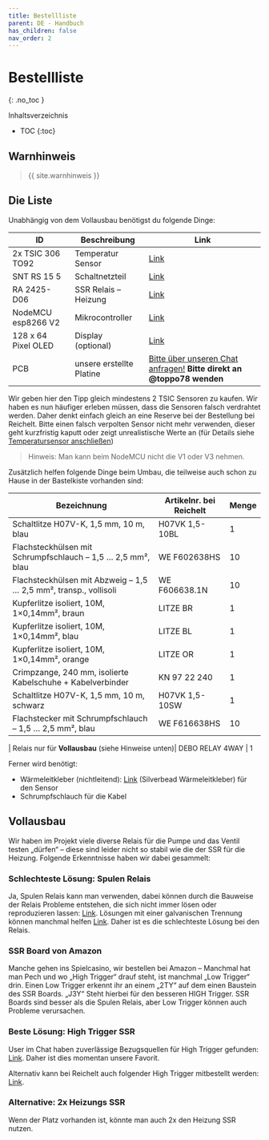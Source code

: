 ```yaml
---
title: Bestellliste
parent: DE - Handbuch
has_children: false
nav_order: 2
---
```


# Bestellliste
{: .no_toc }

Inhaltsverzeichnis

* TOC
{:toc}

## Warnhinweis

> {{ site.warnhinweis }}

## Die Liste

Unabhängig von dem Vollausbau benötigst du folgende Dinge:

ID | Beschreibung | Link
-|-|-
2x TSIC 306 TO92 | Temperatur Sensor | [Link](https://www.reichelt.de/tsic-digitale-halbleiter-temperatursensoren-tsic-306-to92-p82327.html?r=1)
SNT RS 15 5 | Schaltnetzteil | [Link](https://www.reichelt.de/schaltnetzteil-geschlossen-15-w-5-v-3-a-snt-rs-15-5-p137080.html?&trstct=pos_0)
RA 2425-D06 | SSR Relais – Heizung | [Link](https://www.reichelt.de/solid-state-relais-ust-2-32vdc-ulast-24-280v-ra-2425-d06-p22691.html?&trstct=pos_0)
NodeMCU esp8266 V2 | Mikrocontroller | [Link](https://www.amazon.de/AZDelivery-NodeMCU-ESP8266-ESP-12E-Development/dp/B06Y1LZLLY/ref=sr_1_1_sspa?ie=UTF8&qid=1538918768&sr=8-1-spons&keywords=nodemcu+esp8266&psc=1)
128 x 64 Pixel OLED | Display (optional) | [Link](https://www.amazon.de/AZDelivery-Display-Arduino-Raspberry-gratis/dp/B01L9GC470/ref=sr_1_3?ie=UTF8&qid=1544291613&sr=8-3&keywords=oled+128x64)
PCB | unsere erstellte Platine | [Bitte über unseren Chat anfragen!](https://chat.rancilio-pid.de/) **Bitte direkt an @toppo78 wenden**

Wir geben hier den Tipp gleich mindestens 2 TSIC Sensoren zu kaufen. Wir haben es nun häufiger erleben müssen, dass die Sensoren falsch verdrahtet werden. Daher denkt einfach gleich an eine Reserve bei der Bestellung bei Reichelt. Bitte einen falsch verpolten Sensor nicht mehr verwenden, dieser geht kurzfristig kaputt oder zeigt unrealistische Werte an (für Details siehe [Temperatursensor anschließen](./hardware/hardware.md#temperatursensor-anschließen))

> Hinweis: Man kann beim NodeMCU nicht die V1 oder V3 nehmen.

Zusätzlich helfen folgende Dinge beim Umbau, die teilweise auch schon zu Hause in der Bastelkiste vorhanden sind:

Bezeichnung|	Artikelnr. bei Reichelt|	Menge
-|-|-
Schaltlitze H07V-K, 1,5 mm, 10 m, blau|H07VK 1,5-10BL|1
Flachsteckhülsen mit Schrumpfschlauch – 1,5 … 2,5 mm², blau|WE F602638HS|10
Flachsteckhülsen mit Abzweig – 1,5 … 2,5 mm², transp., vollisoli|WE F606638.1N|10
Kupferlitze isoliert, 10M, 1×0,14mm², braun|LITZE BR|1
Kupferlitze isoliert, 10M, 1×0,14mm², blau|LITZE BL|1
Kupferlitze isoliert, 10M, 1×0,14mm², orange|LITZE OR|1
Crimpzange, 240 mm, isolierte Kabelschuhe + Kabelverbinder |KN 97 22 240|1
Schaltlitze H07V-K, 1,5 mm, 10 m, schwarz|H07VK 1,5-10SW|1
Flachstecker mit Schrumpfschlauch – 1,5 … 2,5 mm², blau|WE F616638HS|10
|
Relais nur für **Vollausbau** (siehe Hinweise unten)| DEBO RELAY 4WAY | 1

Ferner wird benötigt:

* Wärmeleitkleber (nichtleitend): [Link](https://www.amazon.de/Silverbead-W%C3%A4rmeleitkleber-10-Gramm-SG100X/dp/B019MNSABG/ref=sr_1_1?ie=UTF8&qid=1538938085&sr=8-1&keywords=w%C3%A4rmeleitkleber) (Silverbead Wärmeleitkleber) für den Sensor
* Schrumpfschlauch für die Kabel

## Vollausbau

Wir haben im Projekt viele diverse Relais für die Pumpe und das Ventil testen „dürfen“ – diese sind leider nicht so stabil wie die der SSR für die Heizung. Folgende Erkenntnisse haben wir dabei gesammelt:

###  Schlechteste Lösung: Spulen Relais
Ja, Spulen Relais kann man verwenden, dabei können durch die Bauweise der Relais Probleme entstehen, die sich nicht immer lösen oder reproduzieren lassen: [Link](https://www.amazon.de/AZDelivery-2-Relais-Optokoppler-Low-Level-Trigger-Arduino/dp/B078Q326KT/ref=sr_1_7_sspa?__mk_de_DE=%C3%85M%C3%85%C5%BD%C3%95%C3%91&dchild=1&keywords=azdelivery%2Bspulen%2Brelais&qid=1603614378&sr=8-7-spons&spLa=ZW5jcnlwdGVkUXVhbGlmaWVyPUExNDdFUE9JRkxXSkNEJmVuY3J5cHRlZElkPUEwNDU5MDU1OVlVSENDWEZNQTQzJmVuY3J5cHRlZEFkSWQ9QTAwNDA1MTEzUlBCUzUwVFdZSTI3JndpZGdldE5hbWU9c3BfbXRmJmFjdGlvbj1jbGlja1JlZGlyZWN0JmRvTm90TG9nQ2xpY2s9dHJ1ZQ&th=1). Lösungen mit einer galvanischen Trennung können manchmal helfen [Link](https://www.kollino.de/arduino/4-8-kanal-relais-anleitung/). Daher ist es die schlechteste Lösung bei den Relais.

### SSR Board von Amazon
Manche gehen ins Spielcasino, wir bestellen bei Amazon – Manchmal hat man Pech und wo „High Trigger“ drauf steht, ist manchmal „Low Trigger“ drin. Einen Low Trigger erkennt ihr an einem „2TY“ auf dem einen Baustein des SSR Boards. „J3Y“ Steht hierbei für den besseren HIGH Trigger. SSR Boards sind besser als die Spulen Relais, aber Low Trigger können auch Probleme verursachen.

### Beste Lösung: High Trigger SSR
User im Chat haben zuverlässige Bezugsquellen für High Trigger gefunden: [Link](https://www.roboter-bausatz.de/1450/2-kanal-solid-state-relais-modul-5v/230vac-high-level-trigger). Daher ist dies momentan unsere Favorit.

Alternativ kann bei Reichelt auch folgender High Trigger mitbestellt werden: [Link](https://www.reichelt.de/entwicklerboards-4-wege-solid-relais-5v-240v-2a-debo-relay-4way-p280064.html?&trstct=pos_0&nbc=1).


### Alternative: 2x Heizungs SSR
Wenn der Platz vorhanden ist, könnte man auch 2x den Heizung SSR nutzen.
